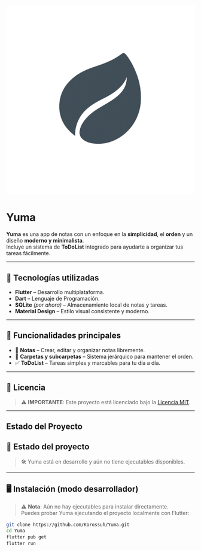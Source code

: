 # ![Yuma Logo](assets/logo.png) 
# Yuma

**Yuma** es una app de notas con un enfoque en la **simplicidad**, el **orden** y un diseño **moderno y minimalista**.  
Incluye un sistema de **ToDoList** integrado para ayudarte a organizar tus tareas fácilmente.

---

## 🚀 Tecnologías utilizadas

- **Flutter** – Desarrollo multiplataforma.
- **Dart** – Lenguaje de Programación.
- **SQLite** *(por ahora)* – Almacenamiento local de notas y tareas.
- **Material Design** – Estilo visual consistente y moderno.

---

## 🧩 Funcionalidades principales

- 📝 **Notas** – Crear, editar y organizar notas libremente.
- 📁 **Carpetas y subcarpetas** – Sistema jerárquico para mantener el orden.
- ✅ **ToDoList** – Tareas simples y marcables para tu día a día.

---

## 📄 Licencia

> ⚠️ **IMPORTANTE**: Este proyecto está licenciado bajo la [Licencia MIT](LICENSE).

---

## Estado del Proyecto

## 🚧 Estado del proyecto

> 🛠️ Yuma está en desarrollo y aún no tiene ejecutables disponibles.

---

## 🖥️ Instalación (modo desarrollador)

> ⚠️ **Nota**: Aún no hay ejecutables para instalar directamente.  
> Puedes probar Yuma ejecutando el proyecto localmente con Flutter:

```bash
git clone https://github.com/Korossuh/Yuma.git
cd Yuma
flutter pub get
flutter run
